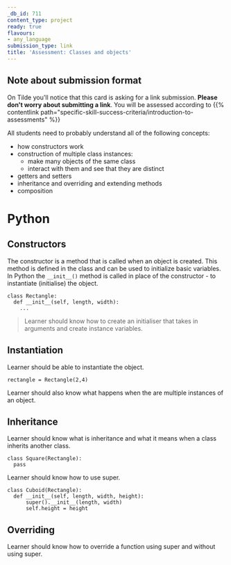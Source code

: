 ```yaml
---
_db_id: 711
content_type: project
ready: true
flavours:
- any_language
submission_type: link
title: 'Assessment: Classes and objects'
---
```


## Note about submission format

On Tilde you'll notice that this card is asking for a link submission. **Please don't worry about submitting a link**. You will be assessed according to {{% contentlink path="specific-skill-success-criteria/introduction-to-assessments" %}}



All students need to probably understand all of the following concepts:

- how constructors work
- construction of multiple class instances:
  - make many objects of the same class
  - interact with them and see that they are distinct
- getters and setters
- inheritance and overriding and extending methods
- composition

# Python

## Constructors
The constructor is a method that is called when an object is created. This method is defined in the class and can be used to initialize basic variables. In Python the `__init__()` method is called in place of the constructor - to instantiate (initialise) the object.
```
class Rectangle:
  def __init__(self, length, width):
    ...
```
> Learner should know how to create an initialiser that takes in arguments and create instance variables.


## Instantiation
Learner should be able to instantiate the object.
```
rectangle = Rectangle(2,4)
```

Learner should also know what happens when the are multiple instances of an object.


## Inheritance
Learner should know what is inheritance and what it means when a class inherits another class.
```
class Square(Rectangle):
  pass
```

Learner should know how to use super.
```
class Cuboid(Rectangle):
  def __init__(self, length, width, height):
      super().__init__(length, width)
      self.height = height
```


## Overriding
Learner should know how to override a function using super and without using super.